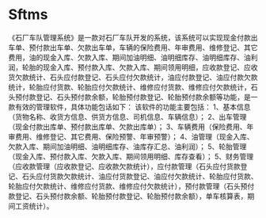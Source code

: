 # Sftms
 《石厂车队管理系统》是一款对石厂车队开发的系统，该系统可以实现现金付款出车单、预付款出车单、欠款出车单，车辆的保险费用、年审费用、维修登记、其它费用，油的现金入库、欠款入库、期间加油明细、油明细库存、油明细库存、油利润，轮胎的现金入库、预付款入库、欠款入库、期间领用明细，应收款登记、应收货欠款统计、石头应付款登记、石头应付欠款统计，油应付款登记、油应付款欠款统计，轮胎应付货款、轮胎应付欠款统计、维修应付货款、维修应付欠款统计，石头预付款登记、石头预付款余额，轮胎预付款登记、轮胎预付款余额等功能，是一款有效的管理软件，具体功能包话如下： 该软件的功能主要包括： 1、基本信息（货物名称、收货方信息、供货方信息、司机信息、车辆信息）； 2、出车管理（现金付款出库单、预付款出库单、欠款出库单）； 3、车辆费用（保险费用、年审费用、维修登记、其它费用、保险预警、年审预警）； 4、油管理（现金入库、欠款入库、期间加油明细、油明细库存、油库存汇总、油利润）； 5、轮胎管理（现金入库、预付款入库、欠款入库、期间领用明细、库存查看）； 5、财务管理（应收款管理（应收款登记、应收款欠款统计），应付款管理（石头应付货款登记、石头应付货款欠款统计、油应付货款登记、油应付欠款统计、轮胎应付货款、轮胎应付欠款统计、维修应付货款、维修应付欠款统计），预付款管理（石头预付款登记、石头预付款余额、轮胎预付款登记、轮胎预付款余额），单车核算表，期间工资统计）。
